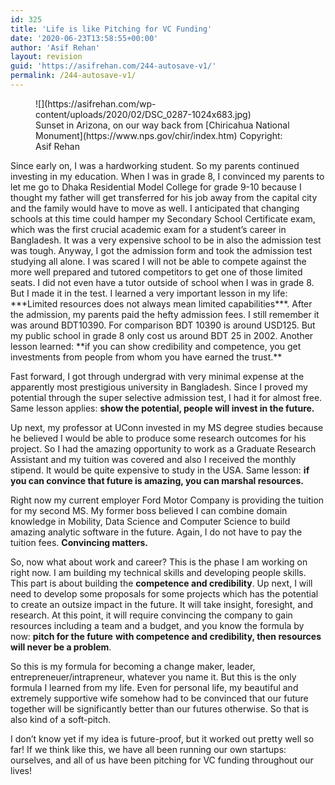 ```yaml
---
id: 325
title: 'Life is like Pitching for VC Funding'
date: '2020-06-23T13:58:55+00:00'
author: 'Asif Rehan'
layout: revision
guid: 'https://asifrehan.com/244-autosave-v1/'
permalink: /244-autosave-v1/
---
```


<figure class="wp-block-image size-large">![](https://asifrehan.com/wp-content/uploads/2020/02/DSC_0287-1024x683.jpg)<figcaption>Sunset in Arizona, on our way back from [Chiricahua National Monument](https://www.nps.gov/chir/index.htm) Copyright: Asif Rehan</figcaption></figure>Since early on, I was a hardworking student. So my parents continued investing in my education. When I was in grade 8, I convinced my parents to let me go to Dhaka Residential Model College for grade 9-10 because I thought my father will get transferred for his job away from the capital city and the family would have to move as well. I anticipated that changing schools at this time could hamper my Secondary School Certificate exam, which was the first crucial academic exam for a student’s career in Bangladesh. It was a very expensive school to be in also the admission test was tough. Anyway, I got the admission form and took the admission test studying all alone. I was scared I will not be able to compete against the more well prepared and tutored competitors to get one of those limited seats. I did not even have a tutor outside of school when I was in grade 8. But I made it in the test. I learned a very important lesson in my life: ***Limited resources does not always mean limited capabilities***. After the admission, my parents paid the hefty admission fees. I still remember it was around BDT10390. For comparison BDT 10390 is around USD125. But my public school in grade 8 only cost us around BDT 25 in 2002. Another lesson learned: **if you can show credibility and competence, you get investments from people from whom you have earned the trust.**

Fast forward, I got through undergrad with very minimal expense at the apparently most prestigious university in Bangladesh. Since I proved my potential through the super selective admission test, I had it for almost free. Same lesson applies: **show the potential, people will invest in the future.**

Up next, my professor at UConn invested in my MS degree studies because he believed I would be able to produce some research outcomes for his project. So I had the amazing opportunity to work as a Graduate Research Assistant and my tuition was covered and also I received the monthly stipend. It would be quite expensive to study in the USA. Same lesson: **if you can convince that future is amazing, you can marshal resources.**   
  
Right now my current employer Ford Motor Company is providing the tuition for my second MS. My former boss believed I can combine domain knowledge in Mobility, Data Science and Computer Science to build amazing analytic software in the future. Again, I do not have to pay the tuition fees. **Convincing matters.**

So, now what about work and career? This is the phase I am working on right now. I am building my technical skills and developing people skills. This part is about building the **competence and credibility**. Up next, I will need to develop some proposals for some projects which has the potential to create an outsize impact in the future. It will take insight, foresight, and research. At this point, it will require convincing the company to gain resources including a team and a budget, and you know the formula by now: **pitch for the future** **with competence and credibility, then resources will never be a problem**.

So this is my formula for becoming a change maker, leader, entrepreneuer/intrapreneur, whatever you name it. But this is the only formula I learned from my life. Even for personal life, my beautiful and extremely supportive wife somehow had to be convinced that our future together will be significantly better than our futures otherwise. So that is also kind of a soft-pitch.   
  
I don’t know yet if my idea is future-proof, but it worked out pretty well so far! If we think like this, we have all been running our own startups: ourselves, and all of us have been pitching for VC funding throughout our lives!
